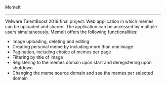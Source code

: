 MemeIt

***
VMware TalentBoost 2019 final project. Web application in which
memes can be uploaded and shared. The application can be accessed by multiple users simultaneously.
MemeIt offers the following functionalities:
- Image uploading, deleting and editing
- Creating personal meme by including more than one image
- Pagination, including choice of memes per page
- Filtering by title of image
- Registering to the memes domain upon start and deregistering upon shutdown
- Changing the meme source domain and see the memes per selected domain
